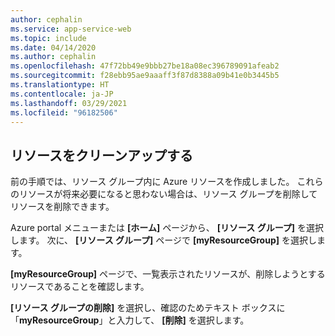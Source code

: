 ```yaml
---
author: cephalin
ms.service: app-service-web
ms.topic: include
ms.date: 04/14/2020
ms.author: cephalin
ms.openlocfilehash: 47f72bb49e9bbb27be18a08ec396789091afeab2
ms.sourcegitcommit: f28ebb95ae9aaaff3f87d8388a09b41e0b3445b5
ms.translationtype: HT
ms.contentlocale: ja-JP
ms.lasthandoff: 03/29/2021
ms.locfileid: "96182506"
---
```

## <a name="clean-up-resources"></a>リソースをクリーンアップする

前の手順では、リソース グループ内に Azure リソースを作成しました。 これらのリソースが将来必要になると思わない場合は、リソース グループを削除してリソースを削除できます。
 
Azure portal メニューまたは **[ホーム]** ページから、 **[リソース グループ]** を選択します。 次に、 **[リソース グループ]** ページで **[myResourceGroup]** を選択します。

**[myResourceGroup]** ページで、一覧表示されたリソースが、削除しようとするリソースであることを確認します。

**[リソース グループの削除]** を選択し、確認のためテキスト ボックスに「**myResourceGroup**」と入力して、 **[削除]** を選択します。
